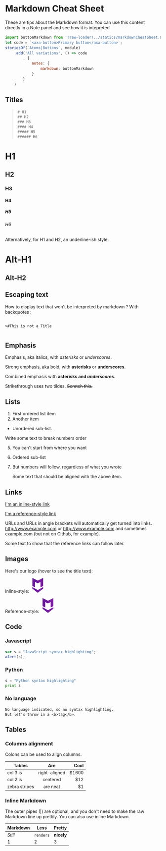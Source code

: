 # Markdown Cheat Sheet

These are tips about the Markdown format.
You can use this content directly in a Note panel and see how it is intepreted

``` javascript
import buttonMarkdown from '!raw-loader!../statics/markdownCheatSheet.markdown';
let code = `<axa-button>Primary button</axa-button>`;
storiesOf(`Atoms|Buttons`, module)
    .add('All variations', () => code
        , {
            notes: {
                markdown: buttonMarkdown
            }
        }
    )
```

## Titles

>```
># H1
>## H2
>### H3
>#### H4
>##### H5
>###### H6
>```

# H1
## H2
### H3
#### H4
##### H5
###### H6


Alternatively, for H1 and H2, an underline-ish style:

Alt-H1
======


Alt-H2
------

## Escaping text
How to display text that won't be interpreted by markdown ? With backquotes :

>```
```
>#This is not a Title
```
>```

## Emphasis

Emphasis, aka italics, with *asterisks* or _underscores_.

Strong emphasis, aka bold, with **asterisks** or __underscores__.

Combined emphasis with **asterisks and _underscores_**.

Strikethrough uses two tildes. ~~Scratch this.~~

## Lists

1. First ordered list item
2. Another item
  * Unordered sub-list. 

Write some text to break numbers order

5. You can't start from where you want
  1. Ordered sub-list
4. But numbers will follow, regardless of what you wrote
   
   Some text that should be aligned with the above item.


## Links
[I'm an inline-style link](https://www.google.com)

[I'm a reference-style link][1]

URLs and URLs in angle brackets will automatically get turned into links. 
http://www.example.com or <http://www.example.com> and sometimes 
example.com (but not on Github, for example).

Some text to show that the reference links can follow later.

[arbitrary case-insensitive reference text]: https://www.mozilla.org
[1]: http://slashdot.org
[link text itself]: http://www.reddit.com

## Images
Here's our logo (hover to see the title text):

Inline-style: 
![alt text](https://github.com/adam-p/markdown-here/raw/master/src/common/images/icon48.png "Logo Title Text 1")

Reference-style: 
![alt text][logo]

[logo]: https://github.com/adam-p/markdown-here/raw/master/src/common/images/icon48.png "Logo Title Text 2"

## Code

### Javascript
```javascript
var s = "JavaScript syntax highlighting";
alert(s);
```

### Python
```python
s = "Python syntax highlighting"
print s
```

### No language
```
No language indicated, so no syntax highlighting. 
But let's throw in a <b>tag</b>.
```

## Tables

### Columns alignment 
Colons can be used to align columns.

| Tables        | Are           | Cool  |
| ------------- |:-------------:| -----:|
| col 3 is      | right-aligned | $1600 |
| col 2 is      | centered      |   $12 |
| zebra stripes | are neat      |    $1 |


### Inline Markdown
The outer pipes (|) are optional, and you don't need to make the raw Markdown line up prettily. You can also use inline Markdown.

Markdown | Less | Pretty
--- | --- | ---
*Still* | `renders` | **nicely**
1 | 2 | 3

